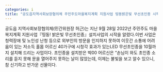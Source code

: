 ```yaml
---
categories: i
title: "공도읍지역사회보장협의체 주민주도마을복지계획 지원사업 띵동밝은빛 무선초인종 시작"
---
```

공도읍 지역사회보장협의체(민간위원장 허근)는 지난 9월 28일 2022년 주민주도 마을복지계획 지원사업『띵동! 밝은빛 무선초인종』설치사업의 시작을 알렸다.이번 사업은 청력장애 및 노인성 난청 등으로 외부인의 방문을 인지하지 못하여 이웃간 소통에 어려움이 있는 저소득 홀몸 어르신 40가구에 시청각 효과가 있는LED 무선초인종을 10월까지 설치해 드리는 사업이다. 초인종을 설치받은 박00 어르신은 “손님이 와도 초인종 소리를 듣지 못해 문을 열어주지 못하는 날이 많았는데, 이제는 불빛을 보고 알수 있으니, 참 신기하고 반가운 선물이다.